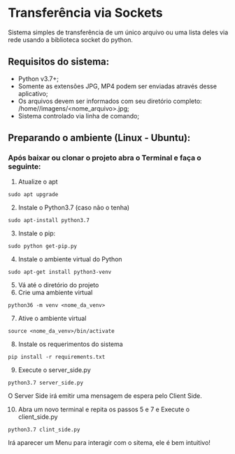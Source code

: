 # Transferência via Sockets

Sistema simples de transferência de um único arquivo ou uma lista deles via rede usando a biblioteca socket do python.

## Requisitos do sistema:
- Python v3.7+;
- Somente as extensões JPG, MP4 podem ser enviadas através desse aplicativo;
- Os arquivos devem ser informados com seu diretório completo: /home/<usuario>/imagens/<nome_arquivo>.jpg;
- Sistema controlado via linha de comando;

## Preparando o ambiente (Linux - Ubuntu):

### Após baixar ou clonar o projeto abra o Terminal e faça o seguinte:

1. Atualize o apt
```
sudo apt upgrade
```
2. Instale o Python3.7 (caso não o tenha)
```
sudo apt-install python3.7
```
3. Instale o pip:
```
sudo python get-pip.py
```
4. Instale o ambiente virtual do Python
```
sudo apt-get install python3-venv
```
5. Vá até o diretório do projeto
6. Crie uma ambiente virtual
```
python36 -m venv <nome_da_venv>
```
7. Ative o ambiente virtual
```
source <nome_da_venv>/bin/activate
```
8. Instale os requerimentos do sistema
```
pip install -r requirements.txt
```
9. Execute o server_side.py
```
python3.7 server_side.py
```
O Server Side irá emitir uma mensagem de espera pelo Client Side.

10. Abra um novo terminal e repita os passos 5 e 7 e Execute o client_side.py
```
python3.7 clint_side.py
```
Irá aparecer um Menu para interagir com o sitema, ele é bem intuitivo!
